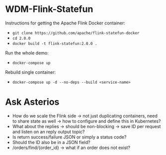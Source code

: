 # WDM-Flink-Statefun
Instructions for getting the Apache Flink Docker container:
* `git clone https://github.com/apache/flink-statefun-docker`
* `cd 2.0.0`
* `docker build -t flink-statefun:2.0.0 .`

Run the whole demo:
* `docker-compose up`

Rebuild single container:
* `docker-compose up -d --no-deps --build <service-name>`

# Ask Asterios

* How do we scale the Flink side -> not just duplicating containers, need to share state as well -> how to configure and define this in Kubernetes?
* What about the replies -> should be non-blocking -> save ID per request and listen on an reply output topic?
* Is return success/failure JSON or simply a status code?
* Should the ID also be in a JSON field?
* /orders/find/{order_id} -> what if an order does not exist?
